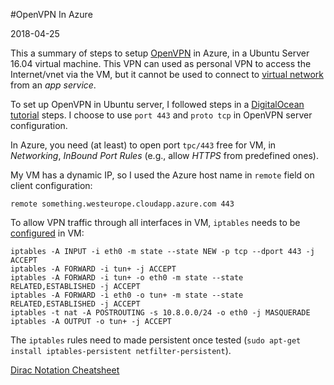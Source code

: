 #OpenVPN In Azure

2018-04-25

<!--- tags: linux devops -->

This a summary of steps to setup [OpenVPN](https://openvpn.net/index.php/open-source/downloads.html) in Azure, in a Ubuntu Server 16.04 virtual machine. This VPN can used as personal VPN to access the Internet/vnet via the VM, but it cannot be used to connect to [virtual network](https://docs.microsoft.com/en-us/azure/app-service/web-sites-integrate-with-vnet) from an *app service*.

To set up OpenVPN in Ubuntu server, I followed steps in a [DigitalOcean tutorial](https://www.digitalocean.com/community/tutorials/how-to-set-up-an-openvpn-server-on-ubuntu-16-04) steps. I choose to use `port 443` and `proto tcp` in OpenVPN server configuration.

In Azure, you need (at least) to open port `tpc/443` free for VM, in *Networking*, *InBound Port Rules* (e.g., allow *HTTPS* from predefined ones).

My VM has a dynamic IP, so I used the Azure host name in `remote` field on client configuration:

```
remote something.westeurope.cloudapp.azure.com 443
```

To allow VPN traffic through all interfaces in VM, `iptables` needs to be [configured](https://arashmilani.com/post?id=53) in VM:

```
iptables -A INPUT -i eth0 -m state --state NEW -p tcp --dport 443 -j ACCEPT
iptables -A FORWARD -i tun+ -j ACCEPT
iptables -A FORWARD -i tun+ -o eth0 -m state --state RELATED,ESTABLISHED -j ACCEPT
iptables -A FORWARD -i eth0 -o tun+ -m state --state RELATED,ESTABLISHED -j ACCEPT
iptables -t nat -A POSTROUTING -s 10.8.0.0/24 -o eth0 -j MASQUERADE
iptables -A OUTPUT -o tun+ -j ACCEPT
```

The `iptables` rules need to made persistent once tested (`sudo apt-get install iptables-persistent netfilter-persistent`).

<ins class='nfooter'><a rel='next' id='fnext' href='#blog/2018/2018-01-27-Dirac-Notation-Cheatsheet.md'>Dirac Notation Cheatsheet</a></ins>
